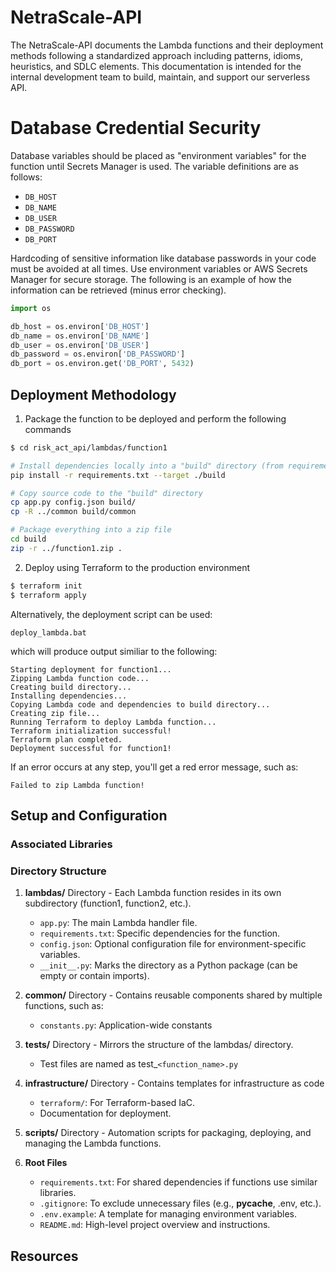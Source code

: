 # NetraScale-API
The NetraScale-API documents the Lambda functions and their deployment methods following a 
standardized approach including patterns, idioms, heuristics, and SDLC elements. This documentation
is intended for the internal development team to build, maintain, and support our serverless API.

# Database Credential Security
Database variables should be placed as "environment variables" for the function until Secrets Manager is used.
The variable definitions are as follows:

- ``DB_HOST``
- ``DB_NAME``
- ``DB_USER``
- ``DB_PASSWORD``
- ``DB_PORT``

Hardcoding of sensitive information like database passwords in your code must be avoided at all times. Use environment variables or AWS Secrets Manager for secure storage. The following is an example of how the information can be retrieved (minus error checking).

```python
import os

db_host = os.environ['DB_HOST']
db_name = os.environ['DB_NAME']
db_user = os.environ['DB_USER']
db_password = os.environ['DB_PASSWORD']
db_port = os.environ.get('DB_PORT', 5432)
```

## Deployment Methodology

1. Package the function to be deployed and perform the following commands

```bash 
$ cd risk_act_api/lambdas/function1

# Install dependencies locally into a "build" directory (from requirements.txt)
pip install -r requirements.txt --target ./build

# Copy source code to the "build" directory
cp app.py config.json build/
cp -R ../common build/common

# Package everything into a zip file
cd build
zip -r ../function1.zip .
```

2. Deploy using Terraform to the production environment
```bash
$ terraform init
$ terraform apply
```

Alternatively, the deployment script can be used:

```batch
deploy_lambda.bat
```

which will produce output similiar to the following:
```
Starting deployment for function1...
Zipping Lambda function code...
Creating build directory...
Installing dependencies...
Copying Lambda code and dependencies to build directory...
Creating zip file...
Running Terraform to deploy Lambda function...
Terraform initialization successful!
Terraform plan completed.
Deployment successful for function1!
```

If an error occurs at any step, you'll get a red error message, such as:
```
Failed to zip Lambda function!
```

## Setup and Configuration

### Associated Libraries

### Directory Structure

1. **lambdas/** Directory - Each Lambda function resides in its own subdirectory (function1, function2, etc.).
    - ``app.py``: The main Lambda handler file.
    - ``requirements.txt``: Specific dependencies for the function.
    - ``config.json``: Optional configuration file for environment-specific variables.
    - ``__init__.py``: Marks the directory as a Python package (can be empty or contain imports).

2. **common/** Directory - Contains reusable components shared by multiple functions, such as:
    - ``constants.py``: Application-wide constants

3. **tests/** Directory - Mirrors the structure of the lambdas/ directory.
    - Test files are named as test_``<function_name>.py``

4. **infrastructure/** Directory - Contains templates for infrastructure as code
    - ``terraform/``: For Terraform-based IaC.
    - Documentation for deployment.

5. **scripts/** Directory - Automation scripts for packaging, deploying, and managing the Lambda functions.

6. **Root Files**
    - ``requirements.txt``: For shared dependencies if functions use similar libraries.
    - ``.gitignore``: To exclude unnecessary files (e.g., __pycache__, .env, etc.).
    - ``.env.example``: A template for managing environment variables.
    - ``README.md``: High-level project overview and instructions.

## Resources